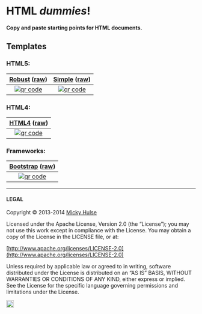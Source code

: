 # HTML _dummies_!

**Copy and paste starting points for HTML documents.**

## Templates

### HTML5:

[Robust](http://mhulse.github.io/html-dummies/html5/robust.html) ([raw](https://raw.github.com/mhulse/html-dummies/gh-pages/html5/robust.html)) | [Simple](http://mhulse.github.io/html-dummies/html5/simple.html) ([raw](https://raw.github.com/mhulse/html-dummies/gh-pages/html5/simple.html))
:-: | :-:
[![qr code](http://chart.apis.google.com/chart?cht=qr&chl=http://mhulse.github.io/html-dummies/html5/index.html&chs=200x200)](http://mhulse.github.io/html-dummies/html5/) | [![qr code](http://chart.apis.google.com/chart?cht=qr&chl=http://mhulse.github.io/html-dummies/html5/simple.html&chs=200x200)](http://mhulse.github.io/html-dummies/html5/simple.html)

### HTML4:

| [HTML4](http://mhulse.github.io/html-dummies/html4/) ([raw](https://raw.github.com/mhulse/html-dummies/gh-pages/html4/index.html)) |
| :-: |
| [![qr code](http://chart.apis.google.com/chart?cht=qr&chl=http://mhulse.github.io/html-dummies/html4/index.html&chs=200x200)](http://mhulse.github.io/html-dummies/html4/) |

### Frameworks:

| [Bootstrap](http://mhulse.github.io/html-dummies/html5/bootstrap.html) ([raw](https://raw.github.com/mhulse/html-dummies/gh-pages/html5/bootstrap.html)) |
| :-: |
| [![qr code](http://chart.apis.google.com/chart?cht=qr&chl=http://mhulse.github.io/html-dummies/html5/bootstrap.html&chs=200x200)](http://mhulse.github.io/html-dummies/html5/bootstrap.html) |

---

#### LEGAL

Copyright © 2013-2014 [Micky Hulse](http://mky.io)

Licensed under the Apache License, Version 2.0 (the “License”); you may not use this work except in compliance with the License. You may obtain a copy of the License in the LICENSE file, or at:

[http://www.apache.org/licenses/LICENSE-2.0](http://www.apache.org/licenses/LICENSE-2.0)

Unless required by applicable law or agreed to in writing, software distributed under the License is distributed on an “AS IS” BASIS, WITHOUT WARRANTIES OR CONDITIONS OF ANY KIND, either express or implied. See the License for the specific language governing permissions and limitations under the License.

<img width="20" height="20" align="absmiddle" src="https://github.global.ssl.fastly.net/images/icons/emoji/octocat.png" alt=":octocat:" title=":octocat:" class="emoji">
